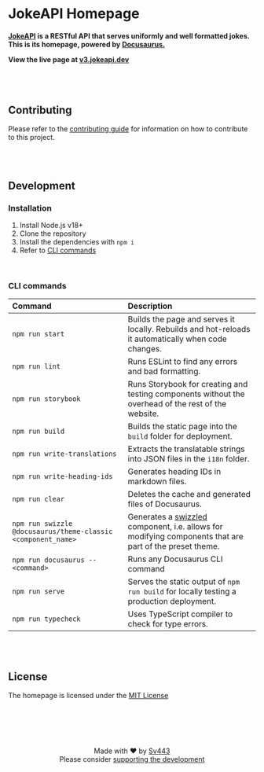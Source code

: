 # JokeAPI Homepage
<h4>

[JokeAPI](https://github.com/Sv443-Network/JokeAPI) is a RESTful API that serves uniformly and well formatted jokes.  
This is its homepage, powered by [Docusaurus.](https://docusaurus.io/)  
  
View the live page at [v3.jokeapi.dev](https://v3.jokeapi.dev)

</h4>

<br><br>

## Contributing
Please refer to the [contributing guide](./contributing.md) for information on how to contribute to this project.

<br><br>

## Development
### Installation
1. Install Node.js v18+
2. Clone the repository
3. Install the dependencies with `npm i`
4. Refer to [CLI commands](#clicommands)

<br>

### CLI commands
| Command | Description |
| :-- | :-- |
| `npm run start` | Builds the page and serves it locally. Rebuilds and hot-reloads it automatically when code changes. |
| `npm run lint` | Runs ESLint to find any errors and bad formatting. |
| `npm run storybook` | Runs Storybook for creating and testing components without the overhead of the rest of the website. |
| `npm run build` | Builds the static page into the `build` folder for deployment. |
| `npm run write-translations` | Extracts the translatable strings into JSON files in the `i18n` folder. |
| `npm run write-heading-ids` | Generates heading IDs in markdown files. |
| `npm run clear` | Deletes the cache and generated files of Docusaurus. |
| `npm run swizzle @docusaurus/theme-classic <component_name>` | Generates a [swizzled](https://docusaurus.io/docs/swizzling) component, i.e. allows for modifying components that are part of the preset theme. |
| `npm run docusaurus -- <command>` | Runs any Docusaurus CLI command |
| `npm run serve` | Serves the static output of `npm run build` for locally testing a production deployment. |
| `npm run typecheck` | Uses TypeScript compiler to check for type errors. |

<br><br>

## License
The homepage is licensed under the [MIT License](./LICENSE.txt)

<br><br><br><br>

<div align="center" style="text-align: center;">

Made with ❤️ by [Sv443](https://github.com/Sv443)  
Please consider [supporting the development](https://github.com/sponsors/Sv443)

</div>
